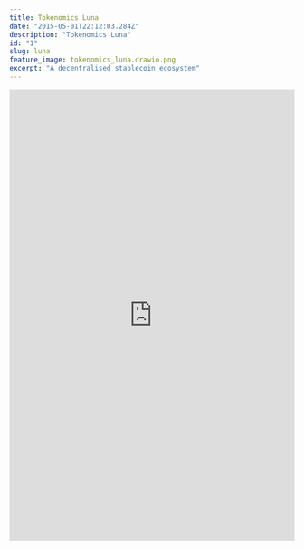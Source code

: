 ```yaml
---
title: Tokenomics Luna
date: "2015-05-01T22:12:03.284Z"
description: "Tokenomics Luna"
id: "1"
slug: luna
feature_image: tokenomics_luna.drawio.png
excerpt: "A decentralised stablecoin ecosystem"
---
```


<iframe frameborder="0" style="width:100%;height:799px;" src="https://viewer.diagrams.net/?tags=%7B%7D&highlight=0000ff&edit=_blank&layers=1&nav=1&title=tokenomics_terra#Uhttps%3A%2F%2Fdrive.google.com%2Fuc%3Fid%3D1T0pK9GiNitmoCnkuUWyguudqaEJ_Fvu7%26export%3Ddownload"></iframe>
